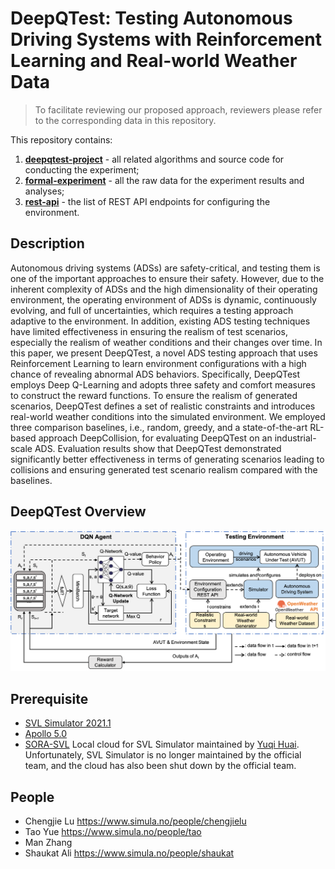 # DeepQTest: Testing Autonomous Driving Systems with Reinforcement Learning and Real-world Weather Data

> To facilitate reviewing our proposed approach, reviewers please refer to the corresponding data in this repository.<br/>

This repository contains:

1. **[deepqtest-project](https://github.com/Simula-COMPLEX/DeepQTest/tree/main/deepqtest-project)** - all related algorithms and source code for conducting the experiment;
2. **[formal-experiment](https://github.com/Simula-COMPLEX/DeepQTest/tree/main/formal-experiment)** - all the raw data for the experiment results and analyses;
3. **[rest-api](https://github.com/Simula-COMPLEX/DeepQTest/tree/main/rest-api)** - the list of REST API endpoints for configuring the environment.

## Description

Autonomous driving systems (ADSs) are safety-critical, and testing them is one of the important approaches to ensure their safety. However, due to the inherent complexity of ADSs and the high dimensionality of their operating environment, the operating environment of ADSs is dynamic, continuously evolving, and full of uncertainties, which requires a testing approach adaptive to the environment. In addition, existing ADS testing techniques have limited effectiveness in ensuring the realism of test scenarios, especially the realism of weather conditions and their changes over time. In this paper, we present DeepQTest, a novel ADS testing approach that uses Reinforcement Learning to learn environment configurations with a high chance of revealing abnormal ADS behaviors. Specifically, DeepQTest employs Deep Q-Learning and adopts three safety and comfort measures to construct the reward functions. To ensure the realism of generated scenarios, DeepQTest defines a set of realistic constraints and introduces real-world weather conditions into the simulated environment. We employed three comparison baselines, i.e., random, greedy, and a state-of-the-art RL-based approach DeepCollision, for evaluating DeepQTest on an industrial-scale ADS. Evaluation results show that DeepQTest demonstrated significantly better effectiveness in terms of generating scenarios leading to collisions and ensuring generated test scenario realism compared with the baselines.
 
## DeepQTest Overview

<div align=center><img src="https://github.com/Simula-COMPLEX/DeepQTest/blob/main/figures/overview.png" width="960" /></div>

## Prerequisite

- [SVL Simulator 2021.1](https://github.com/lgsvl/simulator/releases/tag/2021.1)
- [Apollo 5.0](https://github.com/ApolloAuto/apollo/releases/tag/v5.0.0)
- [SORA-SVL](https://github.com/YuqiHuai/SORA-SVL) Local cloud for SVL Simulator maintained by [Yuqi Huai](https://github.com/YuqiHuai). Unfortunately, SVL Simulator is no longer maintained by the official team, and the cloud has also been shut down by the official team.

## People

- Chengjie Lu https://www.simula.no/people/chengjielu
- Tao Yue https://www.simula.no/people/tao
- Man Zhang
- Shaukat Ali https://www.simula.no/people/shaukat
